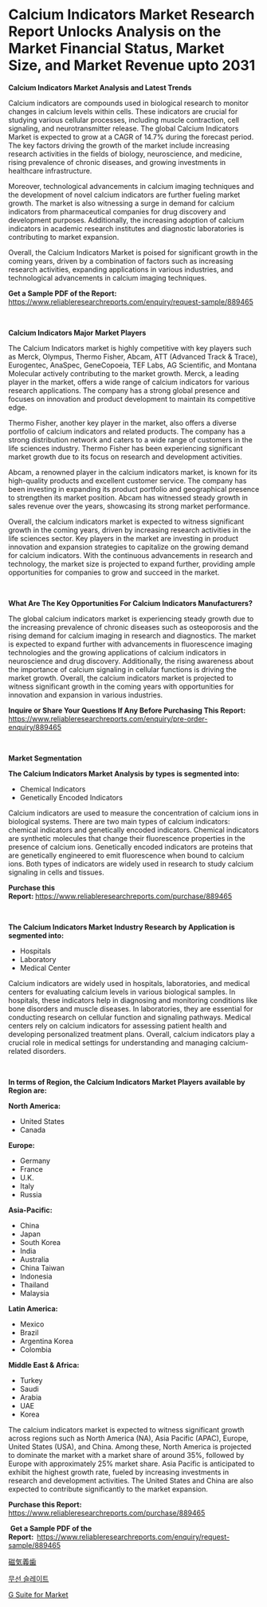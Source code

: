 <p><h1>Calcium Indicators Market Research Report Unlocks Analysis on the Market Financial Status, Market Size, and Market Revenue upto 2031</h1></p><p><strong>Calcium Indicators Market Analysis and Latest Trends</strong></p>
<p><p>Calcium indicators are compounds used in biological research to monitor changes in calcium levels within cells. These indicators are crucial for studying various cellular processes, including muscle contraction, cell signaling, and neurotransmitter release. The global Calcium Indicators Market is expected to grow at a CAGR of 14.7% during the forecast period. The key factors driving the growth of the market include increasing research activities in the fields of biology, neuroscience, and medicine, rising prevalence of chronic diseases, and growing investments in healthcare infrastructure.</p><p>Moreover, technological advancements in calcium imaging techniques and the development of novel calcium indicators are further fueling market growth. The market is also witnessing a surge in demand for calcium indicators from pharmaceutical companies for drug discovery and development purposes. Additionally, the increasing adoption of calcium indicators in academic research institutes and diagnostic laboratories is contributing to market expansion.</p><p>Overall, the Calcium Indicators Market is poised for significant growth in the coming years, driven by a combination of factors such as increasing research activities, expanding applications in various industries, and technological advancements in calcium imaging techniques.</p></p>
<p><strong>Get a Sample PDF of the Report:&nbsp;</strong> <a href="https://www.reliableresearchreports.com/enquiry/request-sample/889465">https://www.reliableresearchreports.com/enquiry/request-sample/889465</a></p>
<p>&nbsp;</p>
<p><strong>Calcium Indicators Major Market Players</strong></p>
<p><p>The Calcium Indicators market is highly competitive with key players such as Merck, Olympus, Thermo Fisher, Abcam, ATT (Advanced Track & Trace), Eurogentec, AnaSpec, GeneCopoeia, TEF Labs, AG Scientific, and Montana Molecular actively contributing to the market growth. Merck, a leading player in the market, offers a wide range of calcium indicators for various research applications. The company has a strong global presence and focuses on innovation and product development to maintain its competitive edge.</p><p>Thermo Fisher, another key player in the market, also offers a diverse portfolio of calcium indicators and related products. The company has a strong distribution network and caters to a wide range of customers in the life sciences industry. Thermo Fisher has been experiencing significant market growth due to its focus on research and development activities.</p><p>Abcam, a renowned player in the calcium indicators market, is known for its high-quality products and excellent customer service. The company has been investing in expanding its product portfolio and geographical presence to strengthen its market position. Abcam has witnessed steady growth in sales revenue over the years, showcasing its strong market performance.</p><p>Overall, the calcium indicators market is expected to witness significant growth in the coming years, driven by increasing research activities in the life sciences sector. Key players in the market are investing in product innovation and expansion strategies to capitalize on the growing demand for calcium indicators. With the continuous advancements in research and technology, the market size is projected to expand further, providing ample opportunities for companies to grow and succeed in the market.</p></p>
<p>&nbsp;</p>
<p><strong>What Are The Key Opportunities For Calcium Indicators Manufacturers?</strong></p>
<p><p>The global calcium indicators market is experiencing steady growth due to the increasing prevalence of chronic diseases such as osteoporosis and the rising demand for calcium imaging in research and diagnostics. The market is expected to expand further with advancements in fluorescence imaging technologies and the growing applications of calcium indicators in neuroscience and drug discovery. Additionally, the rising awareness about the importance of calcium signaling in cellular functions is driving the market growth. Overall, the calcium indicators market is projected to witness significant growth in the coming years with opportunities for innovation and expansion in various industries.</p></p>
<p><strong>Inquire or Share Your Questions If Any Before Purchasing This Report:</strong> <a href="https://www.reliableresearchreports.com/enquiry/pre-order-enquiry/889465">https://www.reliableresearchreports.com/enquiry/pre-order-enquiry/889465</a></p>
<p>&nbsp;</p>
<p><strong>Market Segmentation</strong></p>
<p><strong>The Calcium Indicators Market Analysis by types is segmented into:</strong></p>
<p><ul><li>Chemical Indicators</li><li>Genetically Encoded Indicators</li></ul></p>
<p><p>Calcium indicators are used to measure the concentration of calcium ions in biological systems. There are two main types of calcium indicators: chemical indicators and genetically encoded indicators. Chemical indicators are synthetic molecules that change their fluorescence properties in the presence of calcium ions. Genetically encoded indicators are proteins that are genetically engineered to emit fluorescence when bound to calcium ions. Both types of indicators are widely used in research to study calcium signaling in cells and tissues.</p></p>
<p><strong>Purchase this Report:&nbsp;</strong><a href="https://www.reliableresearchreports.com/purchase/889465">https://www.reliableresearchreports.com/purchase/889465</a></p>
<p>&nbsp;</p>
<p><strong>The Calcium Indicators Market Industry Research by Application is segmented into:</strong></p>
<p><ul><li>Hospitals</li><li>Laboratory</li><li>Medical Center</li></ul></p>
<p><p>Calcium indicators are widely used in hospitals, laboratories, and medical centers for evaluating calcium levels in various biological samples. In hospitals, these indicators help in diagnosing and monitoring conditions like bone disorders and muscle diseases. In laboratories, they are essential for conducting research on cellular function and signaling pathways. Medical centers rely on calcium indicators for assessing patient health and developing personalized treatment plans. Overall, calcium indicators play a crucial role in medical settings for understanding and managing calcium-related disorders.</p></p>
<p>&nbsp;</p>
<p><strong>In terms of Region, the Calcium Indicators Market Players available by Region are:</strong></p>
<p>
    <p> <strong> North America: </strong>
        <ul>
            <li>United States</li>
            <li>Canada</li>
        </ul>
        </p> 
    <p> <strong> Europe: </strong>
        <ul>
            <li>Germany</li>
            <li>France</li>
            <li>U.K.</li>
            <li>Italy</li>
            <li>Russia</li>
        </ul>
        </p> 
    <p> <strong> Asia-Pacific: </strong>
        <ul>
            <li>China</li>
            <li>Japan</li>
            <li>South Korea</li>
            <li>India</li>
            <li>Australia</li>
            <li>China Taiwan</li>
            <li>Indonesia</li>
            <li>Thailand</li>
            <li>Malaysia</li>
        </ul>
        </p> 
    <p> <strong> Latin America: </strong>
        <ul>
            <li>Mexico</li>
            <li>Brazil</li>
            <li>Argentina Korea</li>
            <li>Colombia</li>
        </ul>
        </p> 
    <p> <strong> Middle East & Africa: </strong>
        <ul>
            <li>Turkey</li>
            <li>Saudi</li>
            <li>Arabia</li>
            <li>UAE</li>
            <li>Korea</li>
        </ul>
    </p>
    </p>
<p><p>The calcium indicators market is expected to witness significant growth across regions such as North America (NA), Asia Pacific (APAC), Europe, United States (USA), and China. Among these, North America is projected to dominate the market with a market share of around 35%, followed by Europe with approximately 25% market share. Asia Pacific is anticipated to exhibit the highest growth rate, fueled by increasing investments in research and development activities. The United States and China are also expected to contribute significantly to the market expansion.</p></p>
<p><strong>Purchase this Report: </strong><a href="https://www.reliableresearchreports.com/purchase/889465">https://www.reliableresearchreports.com/purchase/889465</a></p>
<p>&nbsp;<strong>Get a Sample PDF of the Report:&nbsp;&nbsp;</strong><a href="https://www.reliableresearchreports.com/enquiry/request-sample/889465">https://www.reliableresearchreports.com/enquiry/request-sample/889465</a></p>
<p><strong></strong></p>
<p><p><a href="https://medium.com/@murraycod1929/%E7%A3%81%E6%B0%97%E7%BE%A9%E6%AD%AF%E5%B8%82%E5%A0%B4%E5%88%86%E6%9E%90-%E3%81%9D%E3%81%AEcagr-%E5%B8%82%E5%A0%B4%E3%82%BB%E3%82%B0%E3%83%A1%E3%83%B3%E3%83%86%E3%83%BC%E3%82%B7%E3%83%A7%E3%83%B3%E3%81%8A%E3%82%88%E3%81%B3%E4%B8%96%E7%95%8C%E7%9A%84%E3%81%AA%E7%94%A3%E6%A5%AD%E6%A6%82%E8%A6%81-ce1b6de28dd6">磁気義歯</a></p><p><a href="https://medium.com/@tonyolfson67562023/%EC%99%80%EC%9D%B4%EC%96%B4%EB%A0%88%EC%8A%A4-%EC%8A%AC%EB%A0%88%EC%9D%B4%ED%8A%B8-%EC%8B%9C%EC%9E%A5%EC%9D%80-%EC%8B%9C%EC%9E%A5-%EC%A0%90%EC%9C%A0%EC%9C%A8-%ED%81%AC%EA%B8%B0-%EB%B0%8F-2031%EB%85%84%EA%B9%8C%EC%A7%80%EC%9D%98-%EC%98%88%EC%83%81-%EC%98%88%EC%B8%A1%EC%97%90-%EC%B4%88%EC%A0%90%EC%9D%84-%EB%A7%9E%EC%B6%A5%EB%8B%88%EB%8B%A4-951cbf5cbe41">무선 슬레이트</a></p><p><a href="https://view.publitas.com/reportprime-1/g-suite-for-market-size-and-examines-its-market-scope-with-a-primary-focus-on-growth-opportunities-and-forecasted-trends-spanning-from-2023-to-2030/">G Suite for Market</a></p></p>